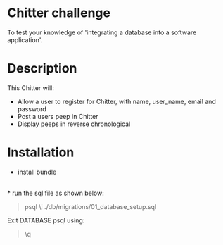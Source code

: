 Chitter challenge
=================

To test your knowledge of 'integrating a database into a software application'.

Description
=================
This Chitter will:

* Allow a user to register for Chitter, with name, user_name, email and password
* Post a users peep in Chitter
* Display peeps in reverse chronological

Installation
=================

* install bundle
<br>
* run the sql file as shown below:

> psql
> \i ./db/migrations/01_database_setup.sql

Exit DATABASE psql using:
> \q
